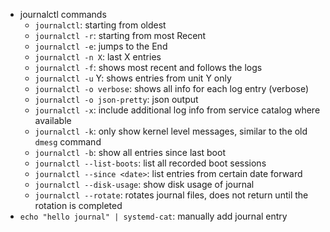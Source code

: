 * journalctl commands
    * `journalctl`: starting from oldest
    * `journalctl -r`: starting from most Recent
    * `journalctl -e`: jumps to the End
    * `journalctl -n X`: last X entries
    * `journalctl -f`: shows most recent and follows the logs
    * `journalctl -u` Y: shows entries from unit Y only
    * `journalctl -o verbose`: shows all info for each log entry (verbose)
    * `journalctl -o json-pretty`: json output
    * `journalctl -x`: include additional log info from service catalog where available
    * `journalctl -k`: only show kernel level messages, similar to the old `dmesg` command
    * `journalctl -b`: show all entries since last boot
    * `journalctl --list-boots`: list all recorded boot sessions
    * `journalctl --since <date>`: list entries from certain date forward
    * `journalctl --disk-usage`: show disk usage of journal
    * `journalctl --rotate`: rotates journal files, does not return until the rotation is completed
* `echo "hello journal" | systemd-cat`: manually add journal entry